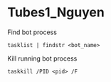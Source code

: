 # Tubes1_Nguyen

Find bot process
```
tasklist | findstr <bot_name>
```
Kill running bot process
```
taskkill /PID <pid> /F
```